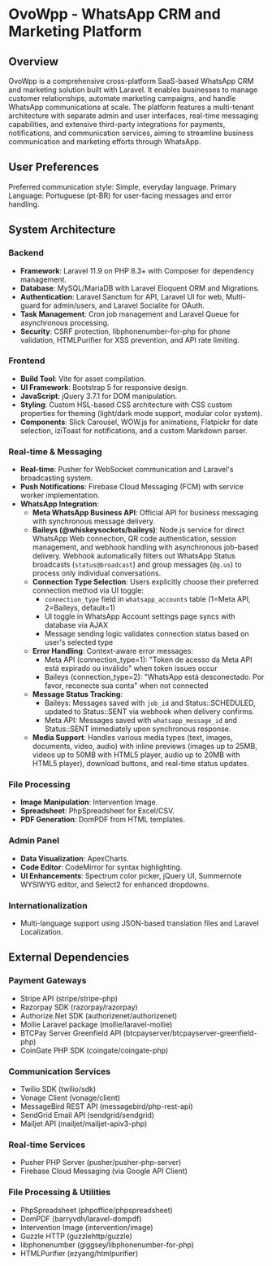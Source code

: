 # OvoWpp - WhatsApp CRM and Marketing Platform

## Overview

OvoWpp is a comprehensive cross-platform SaaS-based WhatsApp CRM and marketing solution built with Laravel. It enables businesses to manage customer relationships, automate marketing campaigns, and handle WhatsApp communications at scale. The platform features a multi-tenant architecture with separate admin and user interfaces, real-time messaging capabilities, and extensive third-party integrations for payments, notifications, and communication services, aiming to streamline business communication and marketing efforts through WhatsApp.

## User Preferences

Preferred communication style: Simple, everyday language.
Primary Language: Portuguese (pt-BR) for user-facing messages and error handling.

## System Architecture

### Backend
- **Framework**: Laravel 11.9 on PHP 8.3+ with Composer for dependency management.
- **Database**: MySQL/MariaDB with Laravel Eloquent ORM and Migrations.
- **Authentication**: Laravel Sanctum for API, Laravel UI for web, Multi-guard for admin/users, and Laravel Socialite for OAuth.
- **Task Management**: Cron job management and Laravel Queue for asynchronous processing.
- **Security**: CSRF protection, libphonenumber-for-php for phone validation, HTMLPurifier for XSS prevention, and API rate limiting.

### Frontend
- **Build Tool**: Vite for asset compilation.
- **UI Framework**: Bootstrap 5 for responsive design.
- **JavaScript**: jQuery 3.7.1 for DOM manipulation.
- **Styling**: Custom HSL-based CSS architecture with CSS custom properties for theming (light/dark mode support, modular color system).
- **Components**: Slick Carousel, WOW.js for animations, Flatpickr for date selection, iziToast for notifications, and a custom Markdown parser.

### Real-time & Messaging
- **Real-time**: Pusher for WebSocket communication and Laravel's broadcasting system.
- **Push Notifications**: Firebase Cloud Messaging (FCM) with service worker implementation.
- **WhatsApp Integration**:
    - **Meta WhatsApp Business API**: Official API for business messaging with synchronous message delivery.
    - **Baileys (@whiskeysockets/baileys)**: Node.js service for direct WhatsApp Web connection, QR code authentication, session management, and webhook handling with asynchronous job-based delivery. Webhook automatically filters out WhatsApp Status broadcasts (`status@broadcast`) and group messages (`@g.us`) to process only individual conversations.
    - **Connection Type Selection**: Users explicitly choose their preferred connection method via UI toggle:
        - `connection_type` field in `whatsapp_accounts` table (1=Meta API, 2=Baileys, default=1)
        - UI toggle in WhatsApp Account settings page syncs with database via AJAX
        - Message sending logic validates connection status based on user's selected type
    - **Error Handling**: Context-aware error messages:
        - Meta API (connection_type=1): "Token de acesso da Meta API está expirado ou inválido" when token issues occur
        - Baileys (connection_type=2): "WhatsApp está desconectado. Por favor, reconecte sua conta" when not connected
    - **Message Status Tracking**: 
        - Baileys: Messages saved with `job_id` and Status::SCHEDULED, updated to Status::SENT via webhook when delivery confirms.
        - Meta API: Messages saved with `whatsapp_message_id` and Status::SENT immediately upon synchronous response.
    - **Media Support**: Handles various media types (text, images, documents, video, audio) with inline previews (images up to 25MB, videos up to 50MB with HTML5 player, audio up to 20MB with HTML5 player), download buttons, and real-time status updates.

### File Processing
- **Image Manipulation**: Intervention Image.
- **Spreadsheet**: PhpSpreadsheet for Excel/CSV.
- **PDF Generation**: DomPDF from HTML templates.

### Admin Panel
- **Data Visualization**: ApexCharts.
- **Code Editor**: CodeMirror for syntax highlighting.
- **UI Enhancements**: Spectrum color picker, jQuery UI, Summernote WYSIWYG editor, and Select2 for enhanced dropdowns.

### Internationalization
- Multi-language support using JSON-based translation files and Laravel Localization.

## External Dependencies

### Payment Gateways
- Stripe API (stripe/stripe-php)
- Razorpay SDK (razorpay/razorpay)
- Authorize.Net SDK (authorizenet/authorizenet)
- Mollie Laravel package (mollie/laravel-mollie)
- BTCPay Server Greenfield API (btcpayserver/btcpayserver-greenfield-php)
- CoinGate PHP SDK (coingate/coingate-php)

### Communication Services
- Twilio SDK (twilio/sdk)
- Vonage Client (vonage/client)
- MessageBird REST API (messagebird/php-rest-api)
- SendGrid Email API (sendgrid/sendgrid)
- Mailjet API (mailjet/mailjet-apiv3-php)

### Real-time Services
- Pusher PHP Server (pusher/pusher-php-server)
- Firebase Cloud Messaging (via Google API Client)

### File Processing & Utilities
- PhpSpreadsheet (phpoffice/phpspreadsheet)
- DomPDF (barryvdh/laravel-dompdf)
- Intervention Image (intervention/image)
- Guzzle HTTP (guzzlehttp/guzzle)
- libphonenumber (giggsey/libphonenumber-for-php)
- HTMLPurifier (ezyang/htmlpurifier)